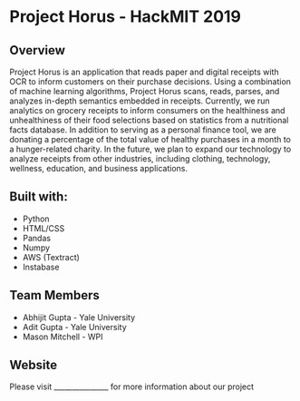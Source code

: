 # Project Horus - HackMIT 2019
## Overview
Project Horus is an application that reads paper and digital receipts with OCR to inform customers on their purchase decisions. Using a combination of machine learning algorithms, Project Horus scans, reads, parses, and analyzes in-depth semantics embedded in receipts. Currently, we run analytics on grocery receipts to inform consumers on the healthiness and unhealthiness of their food selections based on statistics from a nutritional facts database. In addition to serving as a personal finance tool, we are donating a percentage of the total value of healthy purchases in a month to a hunger-related charity. In the future, we plan to expand our technology to analyze receipts from other industries, including clothing, technology, wellness, education, and business applications. 
## Built with:
* Python
* HTML/CSS
* Pandas
* Numpy
* AWS (Textract)
* Instabase
## Team Members
* Abhijit Gupta - Yale University
* Adit Gupta - Yale University
* Mason Mitchell - WPI
## Website
Please visit _______________ for more information about our project
